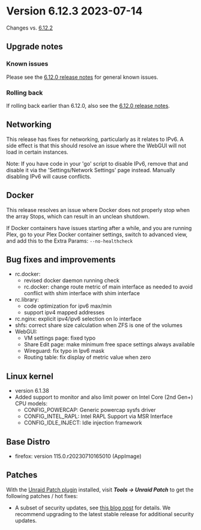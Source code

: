 # Version 6.12.3 2023-07-14

Changes vs. [6.12.2](6.12.2.md)

## Upgrade notes

### Known issues

Please see the [6.12.0 release notes](6.12.0.md#known-issues) for general known issues.

### Rolling back

If rolling back earlier than 6.12.0, also see the [6.12.0 release notes](6.12.0.md#rolling-back).

## Networking

This release has fixes for networking, particularly as it relates to IPv6. A side effect is that this should resolve
an issue where the WebGUI will not load in certain instances.

Note: If you have code in your 'go' script to disable IPv6, remove that and disable it via the 'Settings/Network Settings'
page instead. Manually disabling IPv6 will cause conflicts.

## Docker

This release resolves an issue where Docker does not properly stop when the array Stops, which can result in an unclean shutdown.

If Docker containers have issues starting after a while, and you are running Plex, go to your Plex Docker container settings,
switch to advanced view, and add this to the Extra Params: `--no-healthcheck`

## Bug fixes and improvements

- rc.docker:
  - revised docker daemon running check
  - rc.docker: change route metric of main interface as needed to avoid conflict with shim interface with shim interface
- rc.library:
  - code optimization for ipv6 max/min
  - support ipv4 mapped addresses
- rc.nginx: explicit ipv4/ipv6 selection on lo interface
- shfs: correct share size calculation when ZFS is one of the volumes
- WebGUI:
  - VM settings page: fixed typo
  - Share Edit page: make minimum free space settings always available
  - Wireguard: fix typo in Ipv6 mask
  - Routing table: fix display of metric value when zero

## Linux kernel

- version 6.1.38
- Added support to monitor and also limit power on Intel Core (2nd Gen+) CPU models:
  - CONFIG\_POWERCAP: Generic powercap sysfs driver
  - CONFIG\_INTEL\_RAPL: Intel RAPL Support via MSR Interface
  - CONFIG\_IDLE\_INJECT: Idle injection framework

## Base Distro

- firefox: version 115.0.r20230710165010 (AppImage)

## Patches

With the [Unraid Patch plugin](https://forums.unraid.net/topic/185560-unraid-patch-plugin/) installed, visit ***Tools → Unraid Patch*** to get the following patches / hot fixes:

- A subset of security updates, see [this blog post](https://unraid.net/blog/cvd) for details. We recommend upgrading to the latest stable release for additional security updates.
